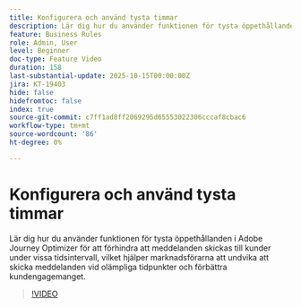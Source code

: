 ```yaml
---
title: Konfigurera och använd tysta timmar
description: Lär dig hur du använder funktionen för tysta öppethållanden i Adobe Journey Optimizer för att förhindra att meddelanden (SMS, e-post, push, whatsApp) skickas till kunder under angivna tidsperioder, vilket hjälper marknadsförare att undvika att skicka meddelanden vid rätt tidpunkt och förbättrar kundengagemanget.
feature: Business Rules
role: Admin, User
level: Beginner
doc-type: Feature Video
duration: 158
last-substantial-update: 2025-10-15T00:00:00Z
jira: KT-19403
hide: false
hidefromtoc: false
index: true
source-git-commit: c7ff1ad8ff2069295d65553022306cccaf8cbac6
workflow-type: tm+mt
source-wordcount: '86'
ht-degree: 0%

---
```



# Konfigurera och använd tysta timmar

Lär dig hur du använder funktionen för tysta öppethållanden i Adobe Journey Optimizer för att förhindra att meddelanden skickas till kunder under vissa tidsintervall, vilket hjälper marknadsförarna att undvika att skicka meddelanden vid olämpliga tidpunkter och förbättra kundengagemanget.

>[!VIDEO](https://video.tv.adobe.com/v/3475856/?captions=swe&learn=on&enablevpops)
